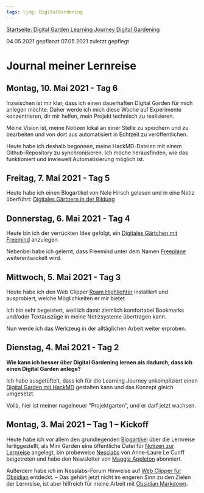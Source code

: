 ```yaml
---
tags: ljdg, DigitalGardening
---
```


[Startseite: Digital Garden Learning Journey Digital Gardening](https://hackmd.io/@holger-moller/learning-journey-digital-gardening-toc/)

04.05.2021 gepflanzt
07.05.2021 zuletzt gepflegt

# Journal meiner Lernreise

## Montag, 10. Mai 2021 - Tag 6

Inzwischen ist mir klar, dass ich einen dauerhaften Digital Garden für mich anlegen möchte. Daher werde ich mich diese Woche auf Experimente konzentrieren, dir mir helfen, mein Projekt technisch zu realisieren.

Meine Vision ist, meine Notizen lokal an einer Stelle zu speichern und zu bearbeiten und von dort aus automatisiert in Echtzeit zu veröffentlichen.

Heute habe ich deshalb begonnen, meine HackMD-Dateien mit einem Github-Repository zu synchronisieren. Ich möche herausfinden, wie das funktioniert und inwieweit Automatisierung möglich ist.

## Freitag, 7. Mai 2021 - Tag 5

Heute habe ich einen Blogartikel von Nele Hirsch gelesen und in eine Notiz überführt: [Digitales Gärtnern in der Bildung](/wr_wBQ8gR02PZZiMtJSGkQ)

## Donnerstag, 6. Mai 2021 - Tag 4

Heute bin ich der verrückten Idee gefolgt, ein [Digitales Gärtchen mit Freemind](/HMQ_O0IBRFyGjbZInp25zg)  anzulegen.

Nebenbei habe ich gelernt, dass Freemind unter dem Namen [Freeplane](https://www.freeplane.org/wiki/index.php/Home) weiterentwickelt wird.

## Mittwoch, 5. Mai 2021 - Tag 3

Heute habe ich den Web Clipper [Roam Highlighter](/dAv3bSbRQliT4abDYNCvlQ) installiert und ausprobiert, welche Möglichkeiten er mir bietet.

Ich bin sehr begeistert, weil ich damit ziemlich komfortabel Bookmarks und/oder Textauszüge in meine Notizsysteme übertragen kann.

Nun werde ich das Werkzeug in der alltäglichen Arbeit weiter erproben.

## Dienstag, 4. Mai 2021 - Tag 2

**Wie kann ich besser über Digital Gardening lernen als dadurch, dass ich einen Digital Garden anlege?**

Ich habe ausgetüftelt, dass ich für die Learning Journey unkompliziert einen [Digital Garden mit HackMD](/0lDDY68rTiG6TPhwfEHdfg) gestalten kann und das Konzept gleich umgesetzt.

Voilà, hier ist meiner nagelneuer "Projektgarten", und er darf jetzt wachsen.

## Montag, 3. Mai 2021 – Tag 1 – Kickoff

Heute habe ich vor allem den grundlegenden [Blogartikel](https://holgermoller.wordpress.com/2021/05/03/learning-journey-digital-gardening/) über die Lernreise fertiggestellt, als Mini Garden eine öffentliche Datei für [Notizen zur Lernreise](https://hackmd.io/@holger-moller/Learning-Journey-Digital-Gardening_Notizen) angelegt, bin probeweise [Nesslabs](https://nesslabs.com/) von Anne-Laure Le Cunff beigetreten und habe den Newsletter von [Maggie Appleton](https://maggieappleton.com/) abonniert.

Außerdem habe ich im Nesslabs-Forum Hinweise auf [Web Clipper für Obsidian](https://hackmd.io/@holger-moller/Learning-Journey-Digital-Gardening_Notizen#03052021) entdeckt. – Das gehört jetzt nicht im engeren Sinn zu den Zielen der Lernreise, ist aber hilfreich für meine Arbeit mit [Obsidian Markdown](https://obsidian.md/).

<!--
Vorläufig führe ich das [Journal](https://holgermoller.wordpress.com/2021/05/03/learning-journey-digital-gardening/#Logbuch) meiner Lernreise in meinem [Blog](https://holgermoller.wordpress.com/2021/05/03/learning-journey-digital-gardening/#Logbuch).

Ich werde die Inhalte demnächst auf dieser Seite integrieren.
-->